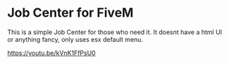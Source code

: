 # Job Center for FiveM
This is a simple Job Center for those who need it.
It doesnt have a html UI or anything fancy, only uses esx default menu.

https://youtu.be/kVnK1FfPsU0

